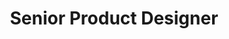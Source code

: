 ---
title: "Senior Product Designer"
company: "Banc Sabadell"
period: "Mayo. 2024 - Presente - Barcelona"
type: "work"
logo: "/assets/logos/sabadell-logo.svg"
logoAlt: "Logo de Banc Sabadell"

tasks:
  - "Diseño y optimización de flujos para Desktop y App en el equipo de empresas."
  - "Gestión de mejoras y nuevos componentes con el equipo de Sistema de Diseño."
  - "Soporte a equipos externos en fases de diseño y validación."
  - "Colaboración con Research en ideación, investigación y testeo."
  - "Mentoría a diseñador junior y formación en diseño y sistemas de diseño para Product Owners, desarrolladores y otros roles clave."

description: "Diseño de productos financieros para el segmento empresarial, enfocándome en optimizar la experiencia de usuario y colaborar estrechamente con el equipo de Design System."
website: "https://bancsabadell.com"
featured: true
current: true
order: 1
startDate: 2024-05-01
keywords: ["Product Design", "Banking", "Design System", "Enterprise", "UX Research", "Mentoring"]
---